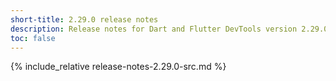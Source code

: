 ```yaml
---
short-title: 2.29.0 release notes
description: Release notes for Dart and Flutter DevTools version 2.29.0.
toc: false
---
```


{% include_relative release-notes-2.29.0-src.md %}
